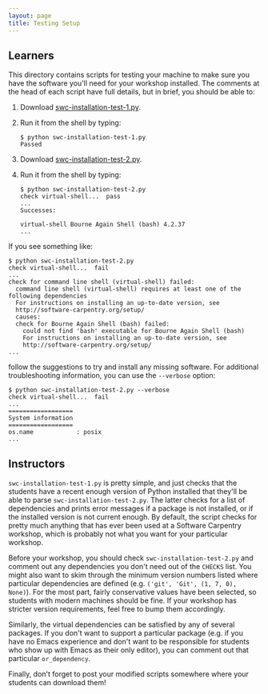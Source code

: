 ```yaml
---
layout: page
title: Testing Setup
---
```

Learners
--------

This directory contains scripts for testing your machine to make sure
you have the software you'll need for your workshop installed.  The
comments at the head of each script have full details, but in brief,
you should be able to:

1.  Download [swc-installation-test-1.py](setup/swc-installation-test-1.py).

2.  Run it from the shell by typing:

    ~~~
    $ python swc-installation-test-1.py
    Passed
    ~~~

3.  Download [swc-installation-test-2.py](setup/swc-installation-test-2.py).

4.  Run it from the shell by typing:

    ~~~
    $ python swc-installation-test-2.py
    check virtual-shell...  pass
    ...
    Successes:

    virtual-shell Bourne Again Shell (bash) 4.2.37
    ...
    ~~~

If you see something like:

~~~
$ python swc-installation-test-2.py
check virtual-shell...  fail
...
check for command line shell (virtual-shell) failed:
  command line shell (virtual-shell) requires at least one of the following dependencies
  For instructions on installing an up-to-date version, see
  http://software-carpentry.org/setup/
  causes:
  check for Bourne Again Shell (bash) failed:
    could not find 'bash' executable for Bourne Again Shell (bash)
    For instructions on installing an up-to-date version, see
    http://software-carpentry.org/setup/
...
~~~

follow the suggestions to try and install any missing software.  For
additional troubleshooting information, you can use the `--verbose`
option:

~~~
$ python swc-installation-test-2.py --verbose
check virtual-shell...  fail
...
==================
System information
==================
os.name            : posix
...
~~~

Instructors
-----------

`swc-installation-test-1.py` is pretty simple, and just checks that
the students have a recent enough version of Python installed that
they'll be able to parse `swc-installation-test-2.py`.  The latter
checks for a list of dependencies and prints error messages if a
package is not installed, or if the installed version is not current
enough.  By default, the script checks for pretty much anything that
has ever been used at a Software Carpentry workshop, which is probably
not what you want for your particular workshop.

Before your workshop, you should check `swc-installation-test-2.py`
and comment out any dependencies you don't need out of the `CHECKS`
list.  You might also want to skim through the minimum version numbers
listed where particular dependencies are defined (e.g. `('git', 'Git',
(1, 7, 0), None)`).  For the most part, fairly conservative values
have been selected, so students with modern machines should be fine.
If your workshop has stricter version requirements, feel free to bump
them accordingly.

Similarly, the virtual dependencies can be satisfied by any of several
packages.  If you don't want to support a particular package (e.g. if
you have no Emacs experience and don't want to be responsible for
students who show up with Emacs as their only editor), you can comment
out that particular `or_dependency`.

Finally, don't forget to post your modified scripts somewhere where
your students can download them!
